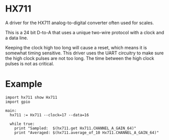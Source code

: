 # HX711

A driver for the HX711 analog-to-digital converter often used for scales.

This is a 24 bit D-to-A that uses a unique two-wire protocol with a clock
and a data line.

Keeping the clock high too long will cause a reset, which means it is somewhat
timing sensitive.  This driver uses the UART circuitry to make sure the high
clock pulses are not too long.  The time between the high clock pulses is not
as critical.

# Example

```
import hx711 show Hx711
import gpio

main:
  hx711 := Hx711 --clock=17 --data=16

  while true:
    print "Sampled:  $(hx711.get Hx711.CHANNEL_A_GAIN_64)"
    print "Averaged: $(hx711.average_of_10 Hx711.CHANNEL_A_GAIN_64)"
```

